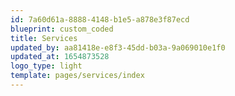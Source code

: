 ```yaml
---
id: 7a60d61a-8888-4148-b1e5-a878e3f87ecd
blueprint: custom_coded
title: Services
updated_by: aa81418e-e8f3-45dd-b03a-9a069010e1f0
updated_at: 1654873528
logo_type: light
template: pages/services/index
---
```

